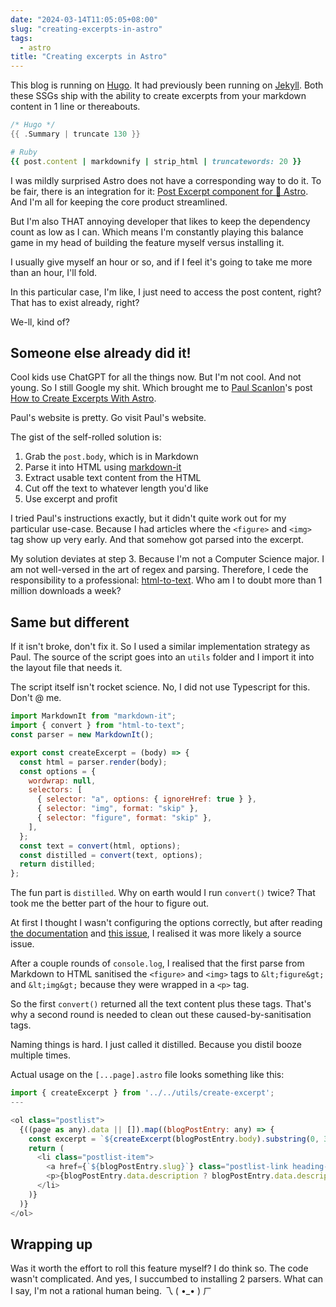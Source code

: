 ```yaml
---
date: "2024-03-14T11:05:05+08:00"
slug: "creating-excerpts-in-astro"
tags:
  - astro
title: "Creating excerpts in Astro"
---
```


This blog is running on [Hugo](https://gohugo.io/). It had previously been running on [Jekyll](https://jekyllrb.com/). Both these SSGs ship with the ability to create excerpts from your markdown content in 1 line or thereabouts.

```go
/* Hugo */
{{ .Summary | truncate 130 }}
```

```ruby
# Ruby
{{ post.content | markdownify | strip_html | truncatewords: 20 }}
```

I was mildly surprised Astro does not have a corresponding way to do it. To be fair, there is an integration for it: [Post Excerpt component for 🚀 Astro](https://github.com/igorskyflyer/npm-astro-post-excerpt#readme). And I'm all for keeping the core product streamlined.

But I'm also THAT annoying developer that likes to keep the dependency count as low as I can. Which means I'm constantly playing this balance game in my head of building the feature myself versus installing it.

I usually give myself an hour or so, and if I feel it's going to take me more than an hour, I'll fold.

In this particular case, I'm like, I just need to access the post content, right? That has to exist already, right?

We-ll, kind of?

## Someone else already did it!

Cool kids use ChatGPT for all the things now. But I'm not cool. And not young. So I still Google my shit. Which brought me to [Paul Scanlon](https://www.paulie.dev/)'s post [How to Create Excerpts With Astro](https://www.paulie.dev/posts/2023/09/how-to-create-excerpts-with-astro/).

Paul's website is pretty. Go visit Paul's website.

The gist of the self-rolled solution is:

1. Grab the `post.body`, which is in Markdown
2. Parse it into HTML using [markdown-it](https://github.com/markdown-it/markdown-it)
3. Extract usable text content from the HTML
4. Cut off the text to whatever length you'd like
5. Use excerpt and profit

I tried Paul's instructions exactly, but it didn't quite work out for my particular use-case. Because I had articles where the `<figure>` and `<img>` tag show up very early. And that somehow got parsed into the excerpt.

My solution deviates at step 3. Because I'm not a Computer Science major. I am not well-versed in the art of regex and parsing. Therefore, I cede the responsibility to a professional: [html-to-text](https://www.npmjs.com/package/html-to-text). Who am I to doubt more than 1 million downloads a week?

## Same but different

If it isn't broke, don't fix it. So I used a similar implementation strategy as Paul. The source of the script goes into an `utils` folder and I import it into the layout file that needs it.

The script itself isn't rocket science. No, I did not use Typescript for this. Don't @ me.

```js
import MarkdownIt from "markdown-it";
import { convert } from "html-to-text";
const parser = new MarkdownIt();

export const createExcerpt = (body) => {
  const html = parser.render(body);
  const options = {
    wordwrap: null,
    selectors: [
      { selector: "a", options: { ignoreHref: true } },
      { selector: "img", format: "skip" },
      { selector: "figure", format: "skip" },
    ],
  };
  const text = convert(html, options);
  const distilled = convert(text, options);
  return distilled;
};
```

The fun part is `distilled`. Why on earth would I run `convert()` twice? That took me the better part of the hour to figure out.

At first I thought I wasn't configuring the options correctly, but after reading [the documentation](https://github.com/html-to-text/node-html-to-text/blob/master/packages/html-to-text/README.md) and [this issue](https://github.com/html-to-text/node-html-to-text/issues/297), I realised it was more likely a source issue.

After a couple rounds of `console.log`, I realised that the first parse from Markdown to HTML sanitised the `<figure>` and `<img>` tags to `&lt;figure&gt;` and `&lt;img&gt;` because they were wrapped in a `<p>` tag.

So the first `convert()` returned all the text content plus these tags. That's why a second round is needed to clean out these caused-by-sanitisation tags.

Naming things is hard. I just called it distilled. Because you distil booze multiple times.

Actual usage on the `[...page].astro` file looks something like this:

```js
import { createExcerpt } from '../../utils/create-excerpt';
---

<ol class="postlist">
  {((page as any).data || []).map((blogPostEntry: any) => {
    const excerpt = `${createExcerpt(blogPostEntry.body).substring(0, 300)}...`;
    return (
      <li class="postlist-item">
        <a href={`${blogPostEntry.slug}`} class="postlist-link heading--6">{blogPostEntry.data.title}</a>
        <p>{blogPostEntry.data.description ? blogPostEntry.data.description : excerpt}</p>
      </li>
    )}
  )}
</ol>
```

## Wrapping up

Was it worth the effort to roll this feature myself? I do think so. The code wasn't complicated. And yes, I succumbed to installing 2 parsers. What can I say, I'm not a rational human being. <span class="kaomoji">乁 ⁠(⁠ ⁠•⁠_⁠•⁠ ⁠) ㄏ</span>
